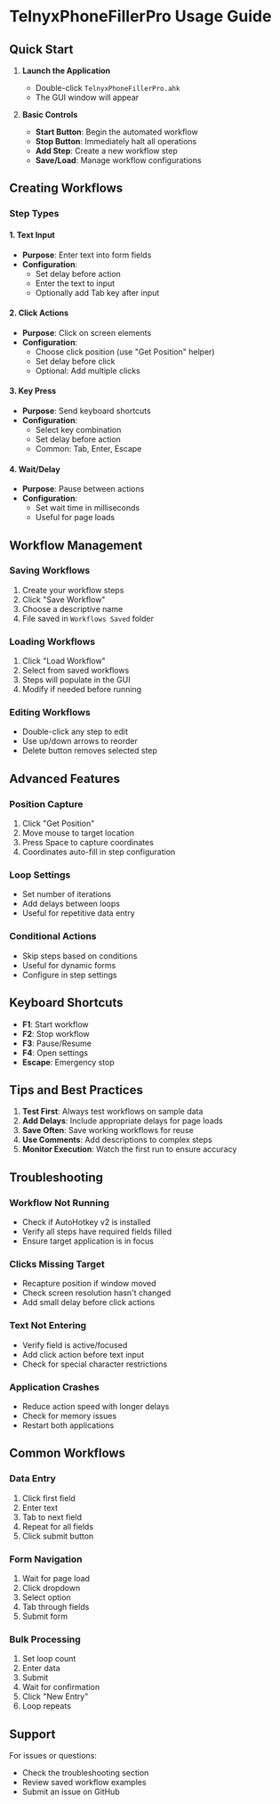 # TelnyxPhoneFillerPro Usage Guide

## Quick Start

1. **Launch the Application**
   - Double-click `TelnyxPhoneFillerPro.ahk`
   - The GUI window will appear

2. **Basic Controls**
   - **Start Button**: Begin the automated workflow
   - **Stop Button**: Immediately halt all operations
   - **Add Step**: Create a new workflow step
   - **Save/Load**: Manage workflow configurations

## Creating Workflows

### Step Types

#### 1. Text Input
- **Purpose**: Enter text into form fields
- **Configuration**: 
  - Set delay before action
  - Enter the text to input
  - Optionally add Tab key after input

#### 2. Click Actions
- **Purpose**: Click on screen elements
- **Configuration**:
  - Choose click position (use "Get Position" helper)
  - Set delay before click
  - Optional: Add multiple clicks

#### 3. Key Press
- **Purpose**: Send keyboard shortcuts
- **Configuration**:
  - Select key combination
  - Set delay before action
  - Common: Tab, Enter, Escape

#### 4. Wait/Delay
- **Purpose**: Pause between actions
- **Configuration**:
  - Set wait time in milliseconds
  - Useful for page loads

## Workflow Management

### Saving Workflows
1. Create your workflow steps
2. Click "Save Workflow"
3. Choose a descriptive name
4. File saved in `Workflows Saved` folder

### Loading Workflows
1. Click "Load Workflow"
2. Select from saved workflows
3. Steps will populate in the GUI
4. Modify if needed before running

### Editing Workflows
- Double-click any step to edit
- Use up/down arrows to reorder
- Delete button removes selected step

## Advanced Features

### Position Capture
1. Click "Get Position"
2. Move mouse to target location
3. Press Space to capture coordinates
4. Coordinates auto-fill in step configuration

### Loop Settings
- Set number of iterations
- Add delays between loops
- Useful for repetitive data entry

### Conditional Actions
- Skip steps based on conditions
- Useful for dynamic forms
- Configure in step settings

## Keyboard Shortcuts

- **F1**: Start workflow
- **F2**: Stop workflow
- **F3**: Pause/Resume
- **F4**: Open settings
- **Escape**: Emergency stop

## Tips and Best Practices

1. **Test First**: Always test workflows on sample data
2. **Add Delays**: Include appropriate delays for page loads
3. **Save Often**: Save working workflows for reuse
4. **Use Comments**: Add descriptions to complex steps
5. **Monitor Execution**: Watch the first run to ensure accuracy

## Troubleshooting

### Workflow Not Running
- Check if AutoHotkey v2 is installed
- Verify all steps have required fields filled
- Ensure target application is in focus

### Clicks Missing Target
- Recapture position if window moved
- Check screen resolution hasn't changed
- Add small delay before click actions

### Text Not Entering
- Verify field is active/focused
- Add click action before text input
- Check for special character restrictions

### Application Crashes
- Reduce action speed with longer delays
- Check for memory issues
- Restart both applications

## Common Workflows

### Data Entry
1. Click first field
2. Enter text
3. Tab to next field
4. Repeat for all fields
5. Click submit button

### Form Navigation
1. Wait for page load
2. Click dropdown
3. Select option
4. Tab through fields
5. Submit form

### Bulk Processing
1. Set loop count
2. Enter data
3. Submit
4. Wait for confirmation
5. Click "New Entry"
6. Loop repeats

## Support

For issues or questions:
- Check the troubleshooting section
- Review saved workflow examples
- Submit an issue on GitHub